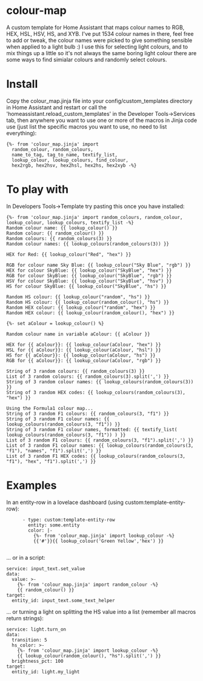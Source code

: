 # colour-map
A custom template for Home Assistant that maps colour names to RGB, HEX, HSL, HSV, HS, and XYB.
I've put 1534 colour names in there, feel free to add or tweak, the colour names were picked to give something sensible when applied to a light bulb :)
I use this for selecting light colours, and to mix things up a little so it's not always the same boring light colour there are some ways to find simialar colours and randomly select colours.

# Install
Copy the colour_map.jinja file into your config/custom_templates directory in Home Assistant and restart or call the 'homeassistant.reload_custom_templates' in the Developer Tools->Services tab, then anywhere you want to use one or more of the macros in Jinja code use (just list the specific macros you want to use, no need to list everything):

```
{%- from 'colour_map.jinja' import 
  random_colour, random_colours,
  name_to_tag, tag_to_name, textify_list,
  lookup_colour, lookup_colours, find_colour,
  hex2rgb, hex2hsv, hex2hsl, hex2hs, hex2xyb -%}
```

# To play with
In Developers Tools->Template try pasting this once you have installed:
```
{%- from 'colour_map.jinja' import random_colours, random_colour, lookup_colour, lookup_colours, textify_list -%}
Random colour name: {{ lookup_colour() }}
Random colour: {{ random_colour() }}
Random colours: {{ random_colours(3) }}
Random colour names: {{ lookup_colours(random_colours(3)) }}

HEX for Red: {{ lookup_colour("Red", "hex") }}

RGB for colour name Sky Blue: {{ lookup_colour("Sky Blue", "rgb") }}
HEX for colour SkyBlue: {{ lookup_colour("SkyBlue", "hex") }}
RGB for colour SkyBlue: {{ lookup_colour("SkyBlue", "rgb") }}
HSV for colour SkyBlue: {{ lookup_colour("SkyBlue", "hsv") }}
HS for colour SkyBlue: {{ lookup_colour("SkyBlue", "hs") }}

Random HS colour: {{ lookup_colour("random", "hs") }}
Random HS colour: {{ lookup_colour(random_colour(), "hs") }}
Random HEX colour: {{ lookup_colour("random", "hex") }}
Random HEX colour: {{ lookup_colour(random_colour(), "hex") }}

{%- set aColour = lookup_colour() %}

Random colour name in variable aColour: {{ aColour }}

HEX for {{ aColour}}: {{ lookup_colour(aColour, "hex") }}
HSL for {{ aColour}}: {{ lookup_colour(aColour, "hsl") }}
HS for {{ aColour}}: {{ lookup_colour(aColour, "hs") }}
RGB for {{ aColour}}: {{ lookup_colour(aColour, "rgb") }}

String of 3 random colours: {{ random_colours(3) }}
List of 3 random colours: {{ random_colours(3).split(',') }}
String of 3 random colour names: {{ lookup_colours(random_colours(3)) }}
String of 3 random HEX codes: {{ lookup_colours(random_colours(3), "hex") }}

Using the Formula1 colour map...
String of 3 random F1 colours: {{ random_colours(3, "f1") }}
String of 3 random F1 colour names: {{ lookup_colours(random_colours(3, "f1")) }}
String of 3 random F1 colour names, formatted: {{ textify_list( lookup_colours(random_colours(3, "f1")) ) }}
List of 3 random F1 colours: {{ random_colours(3, "f1").split(',') }}
List of 3 random F1 colour names: {{ lookup_colours(random_colours(3, "f1"), "names", "f1").split(',') }}
List of 3 random F1 HEX codes: {{ lookup_colours(random_colours(3, "f1"), "hex", "f1").split(',') }}
```

# Examples
In an entity-row in a lovelace dashboard (using custom:template-entity-row):

```
      - type: custom:template-entity-row
        entity: some.entity
        color: |-
          {%- from 'colour_map.jinja' import lookup_colour -%}
          {{'#'}}{{ lookup_colour('Green Yellow','hex') }}
          
```

... or in a script:

```
service: input_text.set_value
data:
  value: >-
    {%- from 'colour_map.jinja' import random_colour -%}
    {{ random_colour() }}
target:
  entity_id: input_text.some_text_helper
```

... or turning a light on splitting the HS value into a list (remember all macros return strings):
```
service: light.turn_on
data:
  transition: 5
  hs_color: >-
    {%- from 'colour_map.jinja' import lookup_colour -%}
    {{ lookup_colour(random_colour(), "hs").split(',') }}
  brightness_pct: 100
target:
  entity_id: light.my_light
```
